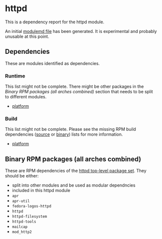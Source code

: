 # httpd
This is a dependency report for the httpd module.

An initial [modulemd file](httpd.yaml) has been generated. It is experimental and probably unusable at this point.
## Dependencies
These are modules identified as dependencies.
### Runtime
This list might not be complete. There might be other packages in the *Binary RPM packages (all arches combined)* section that needs to be split to different modules.
* [platform](../platform)
### Build
This list might not be complete. Please see the missing RPM build dependencies ([source](missing-buildtime-source-packages-short.txt) or [binary](missing-buildtime-binary-packages-short.txt)) lists for more information.
* [platform](../platform)
## Binary RPM packages (all arches combined)
These are RPM dependencies of the [httpd top-level package set](httpd.csv). They should be either:
* split into other modules and be used as modular dependncies
* included in this httpd module
* `apr`
* `apr-util`
* `fedora-logos-httpd`
* `httpd`
* `httpd-filesystem`
* `httpd-tools`
* `mailcap`
* `mod_http2`
